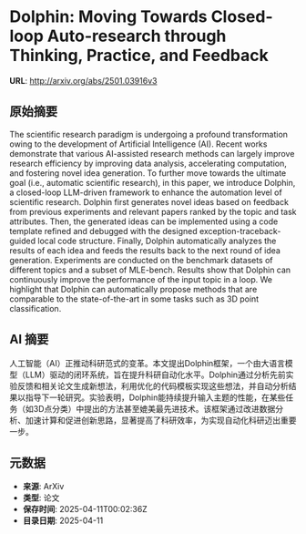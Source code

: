 # Dolphin: Moving Towards Closed-loop Auto-research through Thinking, Practice, and Feedback

**URL**: http://arxiv.org/abs/2501.03916v3

## 原始摘要

The scientific research paradigm is undergoing a profound transformation
owing to the development of Artificial Intelligence (AI). Recent works
demonstrate that various AI-assisted research methods can largely improve
research efficiency by improving data analysis, accelerating computation, and
fostering novel idea generation. To further move towards the ultimate goal
(i.e., automatic scientific research), in this paper, we introduce Dolphin, a
closed-loop LLM-driven framework to enhance the automation level of scientific
research. Dolphin first generates novel ideas based on feedback from previous
experiments and relevant papers ranked by the topic and task attributes. Then,
the generated ideas can be implemented using a code template refined and
debugged with the designed exception-traceback-guided local code structure.
Finally, Dolphin automatically analyzes the results of each idea and feeds the
results back to the next round of idea generation. Experiments are conducted on
the benchmark datasets of different topics and a subset of MLE-bench. Results
show that Dolphin can continuously improve the performance of the input topic
in a loop. We highlight that Dolphin can automatically propose methods that are
comparable to the state-of-the-art in some tasks such as 3D point
classification.


## AI 摘要

人工智能（AI）正推动科研范式的变革。本文提出Dolphin框架，一个由大语言模型（LLM）驱动的闭环系统，旨在提升科研自动化水平。Dolphin通过分析先前实验反馈和相关论文生成新想法，利用优化的代码模板实现这些想法，并自动分析结果以指导下一轮研究。实验表明，Dolphin能持续提升输入主题的性能，在某些任务（如3D点分类）中提出的方法甚至媲美最先进技术。该框架通过改进数据分析、加速计算和促进创新思路，显著提高了科研效率，为实现自动化科研迈出重要一步。

## 元数据

- **来源**: ArXiv
- **类型**: 论文
- **保存时间**: 2025-04-11T00:02:36Z
- **目录日期**: 2025-04-11

